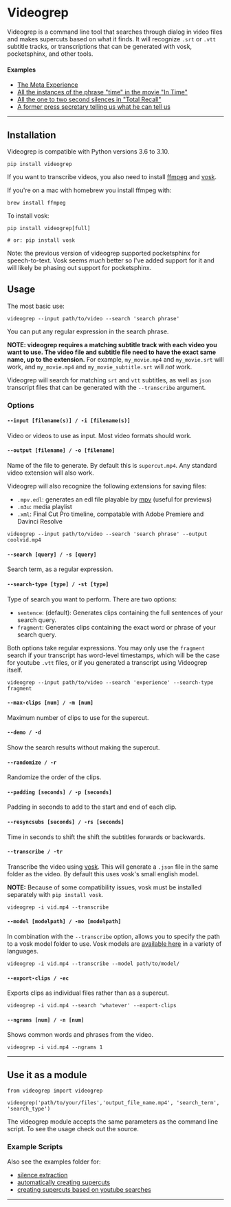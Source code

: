 Videogrep
=========

Videogrep is a command line tool that searches through dialog in video files and makes supercuts based on what it finds. It will recognize `.srt` or `.vtt` subtitle tracks, or transcriptions that can be generated with vosk, pocketsphinx, and other tools.

#### Examples

* [The Meta Experience](https://www.youtube.com/watch?v=nGHbOckpifw)
* [All the instances of the phrase "time" in the movie "In Time"](https://www.youtube.com/watch?v=PQMzOUeprlk)
* [All the one to two second silences in "Total Recall"](https://www.youtube.com/watch?v=qEtEbXVbYJQ)
* [A former press secretary telling us what he can tell us](https://www.youtube.com/watch?v=D7pymdCU5NQ)

----

## Installation

Videogrep is compatible with Python versions 3.6 to 3.10.


```
pip install videogrep
```

If you want to transcribe videos, you also need to install [ffmpeg](http://ffmpeg.org/) and [vosk](https://alphacephei.com/vosk/).

If you're on a mac with homebrew you install ffmpeg with:

```
brew install ffmpeg
```

To install vosk:

```
pip install videogrep[full]

# or: pip install vosk
```

Note: the previous version of videogrep supported pocketsphinx for speech-to-text. Vosk seems *much* better so I've added support for it and will likely be phasing out support for pocketsphinx.

## Usage

The most basic use:

```
videogrep --input path/to/video --search 'search phrase'
```

You can put any regular expression in the search phrase.

**NOTE: videogrep requires a matching subtitle track with each video you want to use. The video file and subtitle file need to have the exact same name, up to the extension.** For example, `my_movie.mp4` and `my_movie.srt` will work, and `my_movie.mp4` and `my_movie_subtitle.srt` will *not* work.

Videogrep will search for matching `srt` and `vtt` subtitles, as well as `json` transcript files that can be generated with the `--transcribe` argument.

### Options

#### `--input [filename(s)] / -i [filename(s)]`

Video or videos to use as input. Most video formats should work.


#### `--output [filename] / -o [filename]`

Name of the file to generate. By default this is `supercut.mp4`. Any standard video extension will also work.

Videogrep will also recognize the following extensions for saving files:
  * `.mpv.edl`: generates an edl file playable by [mpv](https://mpv.io/) (useful for previews)
  * `.m3u`: media playlist
  * `.xml`: Final Cut Pro timeline, compatable with Adobe Premiere and Davinci Resolve

```
videogrep --input path/to/video --search 'search phrase' --output coolvid.mp4
```


#### `--search [query] / -s [query]`

Search term, as a regular expression.


#### `--search-type [type] / -st [type]`

Type of search you want to perform. There are two options:

* `sentence`: (default): Generates clips containing the full sentences of your search query.
* `fragment`: Generates clips containing the exact word or phrase of your search query.

Both options take regular expressions. You may only use the `fragment` search if your transcript has word-level timestamps, which will be the case for youtube `.vtt` files, or if you generated a transcript using Videogrep itself.

```
videogrep --input path/to/video --search 'experience' --search-type fragment
```

#### `--max-clips [num] / -m [num]`

Maximum number of clips to use for the supercut.


#### `--demo / -d`

Show the search results without making the supercut.


#### `--randomize / -r`

Randomize the order of the clips.


#### `--padding [seconds] / -p [seconds]`

Padding in seconds to add to the start and end of each clip.

#### `--resyncsubs [seconds] / -rs [seconds]`

Time in seconds to shift the shift the subtitles forwards or backwards.

#### `--transcribe / -tr`

Transcribe the video using [vosk](https://alphacephei.com/vosk/). This will generate a `.json` file in the same folder as the video. By default this uses vosk's small english model.

**NOTE:** Because of some compatibility issues, vosk must be installed separately with `pip install vosk`.

```
videogrep -i vid.mp4 --transcribe
```

#### `--model [modelpath] / -mo [modelpath]`

In combination with the `--transcribe` option, allows you to specify the path to a vosk model folder to use. Vosk models are [available here](https://alphacephei.com/vosk/models) in a variety of languages.

```
videogrep -i vid.mp4 --transcribe --model path/to/model/
```

#### `--export-clips / -ec`

Exports clips as individual files rather than as a supercut.

```
videogrep -i vid.mp4 --search 'whatever' --export-clips
```

#### `--ngrams [num] / -n [num]`

Shows common words and phrases from the video.

```
videogrep -i vid.mp4 --ngrams 1
```


----


## Use it as a module

```
from videogrep import videogrep

videogrep('path/to/your/files','output_file_name.mp4', 'search_term', 'search_type')
```
The videogrep module accepts the same parameters as the command line script. To see the usage check out the source.

### Example Scripts

Also see the examples folder for:
* [silence extraction](https://github.com/antiboredom/videogrep/blob/master/examples/only_silence.py)
* [automatically creating supercuts](https://github.com/antiboredom/videogrep/blob/master/examples/auto_supercut.py)
* [creating supercuts based on youtube searches](https://github.com/antiboredom/videogrep/blob/master/examples/auto_youtube.py)

----


